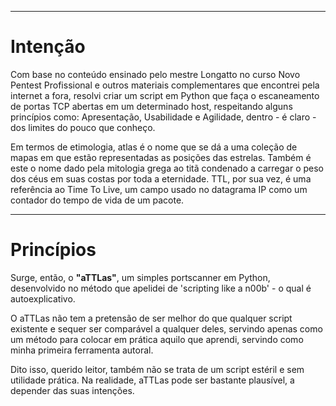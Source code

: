 

---

# Intenção

Com base no conteúdo ensinado pelo mestre Longatto no curso Novo Pentest Profissional e outros materiais complementares que encontrei pela internet a fora, resolvi criar um script em Python que faça o escaneamento de portas TCP abertas em um determinado host, respeitando alguns princípios como: Apresentação, Usabilidade e Agilidade, dentro - é claro - dos limites do pouco que conheço. 

Em termos de etimologia, atlas é o nome que se dá a uma coleção de mapas em que estão representadas as posições das estrelas. Também é este o nome dado pela mitologia grega ao titã condenado a carregar o peso dos céus em suas costas por toda a eternidade. TTL, por sua vez, é uma referência ao Time To Live, um campo usado no datagrama IP como um contador do tempo de vida de um pacote.

---
# Princípios


Surge, então, o **"aTTLas"**, um simples portscanner em Python, desenvolvido no método que apelidei de 'scripting like a n00b' - o qual é autoexplicativo.

O aTTLas não tem a pretensão de ser melhor do que qualquer script existente e sequer ser comparável a qualquer deles, servindo apenas como um método para colocar em prática aquilo que aprendi, servindo como minha primeira ferramenta autoral. 

Dito isso, querido leitor, também não se trata de um script estéril e sem utilidade prática. Na realidade, aTTLas pode ser bastante plausível, a depender das suas intenções.
